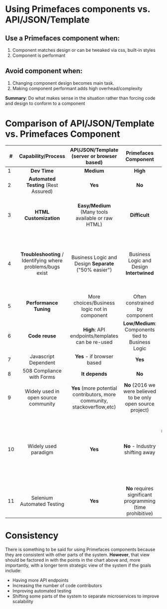 
# Using Primefaces components vs. API/JSON/Template

## Use a Primefaces component when:

1. Component matches design or can be tweaked via css, built-in styles
1. Component is performant

## Avoid component when:

1. Changing component design becomes main task.
1. Making component performant adds high overhead/complexity

**Summary**: Do what makes sense in the situation rather than forcing code and design to conform to a component

# Comparison of API/JSON/Template vs. Primefaces Component


|#|Capability/Process|API/JSON/Template (server or browser based)|Primefaces Component|Note|
---|:---:|:---:|:---:|:---:
|1|**Dev Time**|**Medium**|**High**||
|2|**Automated Testing** (Rest Assured)|**Yes**|**No**|
|3|**HTML Customization**|**Easy/Medium** (Many tools available or raw HTML)|**Difficult**|Design limited to Primeface components. (ref: dataset page file listing)|
|4|**Troubleshooting** / Identifying where problems/bugs exist|Business Logic and Design **Separate** ("50% easier")|Business Logic and Design **Intertwined**|Easier to identify issues, especially with automated testing of business logic.|
|5|**Performance Tuning**|More choices/Business logic not in component|Often constrained by component||
|6|**Code reuse**|**High**: API endpoints/templates can be re-used|**Low/Medium**: Components tied to Business Logic|
|7|Javascript Dependent|**Yes** - if browser based|**Yes**|
|8|508 Compliance with Forms|**It depends**|**No**|
|9|Widely used in open source community|**Yes** (more potential contributors, more community, stackoverflow,etc)|**No** (2016 we were believed to be only open source project)||
|10|Widely used paradigm|**Yes**|**No** - Industry shifting away|Industry shift to microservices, other frameworks, Oracle pulling resources, fewer programmers in their 20s, etc.|
|11|Selenium Automated Testing|**Yes**|**No** requires significant programming (time prohibitive)|

# Consistency

There is something to be said for using Primefaces components because they are consistent with other parts of the system.  __However__, that view should be factored in with the points in the chart above and, more importantly, with a longer term strategic view of the system if the goals include:
  - Having more API endpoints
  - Increasing the number of code contributors
  - Improving automated testing
  - Shifting some parts of the system to separate microservices to improve scalability
